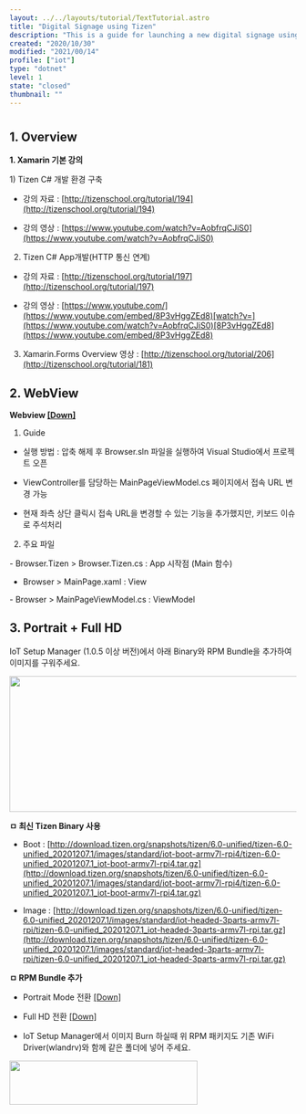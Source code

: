 ```yaml
---
layout: ../../layouts/tutorial/TextTutorial.astro
title: "Digital Signage using Tizen"
description: "This is a guide for launching a new digital signage using Tizen IoT"
created: "2020/10/30"
modified: "2021/00/14"
profile: ["iot"]
type: "dotnet"
level: 1
state: "closed"
thumbnail: ""
---
```


#

## 1. Overview



**1. Xamarin 기본 강의**

1) Tizen C# 개발 환경 구축

- 강의 자료 : [http://tizenschool.org/tutorial/194](http://tizenschool.org/tutorial/194)

- 강의 영상 : [https://www.youtube.com/watch?v=AobfrqCJiS0](https://www.youtube.com/watch?v=AobfrqCJiS0)



2) Tizen C# App개발(HTTP 통신 연계)

- 강의 자료 : [http://tizenschool.org/tutorial/197](http://tizenschool.org/tutorial/197)

- 강의 영상 : [https://www.youtube.com/](https://www.youtube.com/embed/8P3vHggZEd8)[watch?v=](https://www.youtube.com/watch?v=AobfrqCJiS0)[8P3vHggZEd8](https://www.youtube.com/embed/8P3vHggZEd8)



3) Xamarin.Forms Overview 영상 : [http://tizenschool.org/tutorial/206](http://tizenschool.org/tutorial/181)



## 2. WebView

**Webview [[Down]](https://s3-us-west-1.amazonaws.com/tizenschool/219/WebViewKiosk.zip)**

1) Guide

- 실행 방법 : 압축 해제 후 Browser.sln 파일을 실행하여 Visual Studio에서 프로젝트 오픈

- ViewController를 담당하는 MainPageViewModel.cs 페이지에서 접속 URL 변경 가능

- 현재 좌측 상단 클릭시 접속 URL을 변경할 수 있는 기능을 추가했지만, 키보드 이슈로 주석처리



2) 주요 파일

- Browser.Tizen > Browser.Tizen.cs : App 시작점 (Main 함수)

- Browser > MainPage.xaml : View

- Browser > MainPageViewModel.cs : ViewModel



## 3. Portrait + Full HD



IoT Setup Manager (1.0.5 이상 버전)에서 아래 Binary와 RPM Bundle을 추가하여 이미지를 구워주세요.

<img src="/assets/images/tutorials/219/iot_setup_manager.png" style="height:238px; width:557px"/>



**ㅁ 최신 Tizen Binary 사용**

- Boot : [http://download.tizen.org/snapshots/tizen/6.0-unified/tizen-6.0-unified_20201207.1/images/standard/iot-boot-armv7l-rpi4/tizen-6.0-unified_20201207.1_iot-boot-armv7l-rpi4.tar.gz](http://download.tizen.org/snapshots/tizen/6.0-unified/tizen-6.0-unified_20201207.1/images/standard/iot-boot-armv7l-rpi4/tizen-6.0-unified_20201207.1_iot-boot-armv7l-rpi4.tar.gz)

- Image : [http://download.tizen.org/snapshots/tizen/6.0-unified/tizen-6.0-unified_20201207.1/images/standard/iot-headed-3parts-armv7l-rpi/tizen-6.0-unified_20201207.1_iot-headed-3parts-armv7l-rpi.tar.gz](http://download.tizen.org/snapshots/tizen/6.0-unified/tizen-6.0-unified_20201207.1/images/standard/iot-headed-3parts-armv7l-rpi/tizen-6.0-unified_20201207.1_iot-headed-3parts-armv7l-rpi.tar.gz)





**ㅁ RPM Bundle 추가**

- Portrait Mode 전환 [[Down]](https://s3-us-west-1.amazonaws.com/tizenschool/219/e-tizen-data-profile_common-0.6.7-0_90.noarch.rpm)

- Full HD 전환 [[Down]](https://s3-us-west-1.amazonaws.com/tizenschool/219/libtdm-vc4-1.1.8-0.armv7l.rpm)

- IoT Setup Manager에서 이미지 Burn 하실때 위 RPM 패키지도 기존 WiFi Driver(wlandrv)와 함께 같은 폴더에 넣어 주세요.

<img src="/assets/images/tutorials/219/rpm_bundle.png" style="height:77px; width:330px"/>



